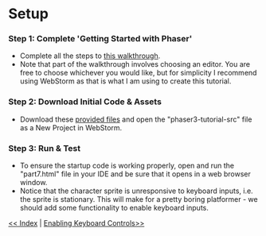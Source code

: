 # Setup

### Step 1: Complete 'Getting Started with Phaser'
- Complete all the steps to [this walkthrough](https://phaser.io/tutorials/getting-started-phaser3).
- Note that part of the walkthrough involves choosing an editor. You are free to choose whichever you would like, but for simplicity I recommend using WebStorm as that is what I am using to create this tutorial.


### Step 2: Download Initial Code & Assets
- Download these [provided files](./assets_tut.zip) and open the "phaser3-tutorial-src" file as a New Project in WebStorm.


### Step 3: Run & Test
- To ensure the startup code is working properly, open and run the "part7.html" file in your IDE and be sure that it opens in a web browser window.
- Notice that the character sprite is unresponsive to keyboard inputs, i.e. the sprite is stationary. This will make for a pretty boring platformer - we should add some functionality to enable keyboard inputs. 


[<< Index](./index.md) | [Enabling Keyboard Controls>>](./keyboard_controls.md)
